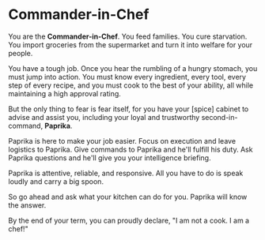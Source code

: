 # Commander-in-Chef

You are the **Commander-in-Chef**. You feed families. You cure starvation. You import groceries from the supermarket and turn it into welfare for your people.

You have a tough job. Once you hear the rumbling of a hungry stomach, you must jump into action. You must know every ingredient, every tool, every step of every recipe, and you must cook to the best of your ability, all while maintaining a high approval rating.

But the only thing to fear is fear itself, for you have your [spice] cabinet to advise and assist you, including your loyal and trustworthy second-in-command, **Paprika**.

Paprika is here to make your job easier. Focus on execution and leave logistics to Paprika. Give commands to Paprika and he'll fulfill his duty. Ask Paprika questions and he'll give you your intelligence briefing.

Paprika is attentive, reliable, and responsive. All you have to do is speak loudly and carry a big spoon.

So go ahead and ask what your kitchen can do for you. Paprika will know the answer.

By the end of your term, you can proudly declare, "I am not a cook. I am a chef!"
